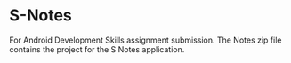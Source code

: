 # S-Notes
For Android Development Skills assignment submission.
The Notes zip file contains the project for the S Notes application.
